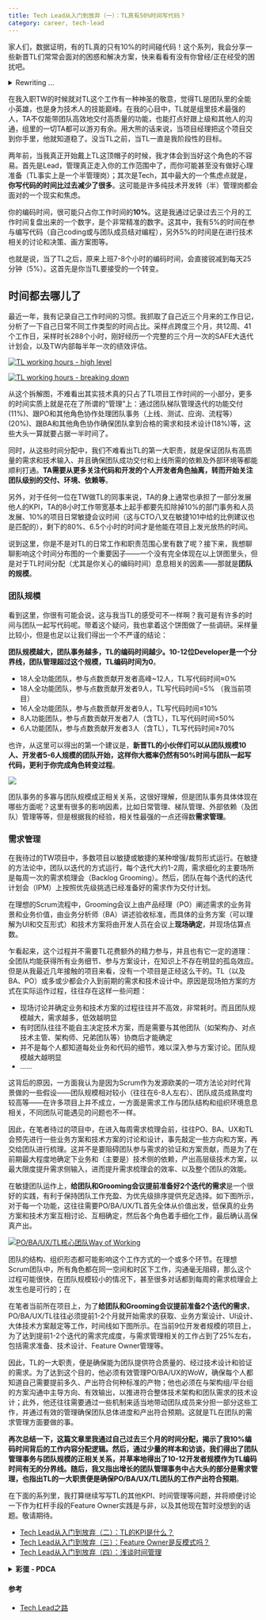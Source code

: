 ```yaml
---
title: Tech Lead从入门到放弃（一）：TL真有50%时间写代码？
category: career, tech-lead
---
```


家人们，数据证明，有的TL真的只有10%的时间碰代码！这个系列，我会分享一些新晋TL们常常会面对的困惑和解决方案，快来看看有没有你曾经/正在经受的困扰吧。

<details>
  <summary>Rewriting ... </summary>
  > **太长不读：这篇文章里我通过自己过去三个月的时间分配，揭示了我10%编码时间背后的工作内容分配逻辑。然后，通过少量的样本和访谈，我指出了团队管理事务与团队规模的正相关关系，并草率地得出了10-12开发者规模作为TL编码时间有无的分界线。随后，我又指出增长的团队管理事务中占大头的部分是需求管理，也指出TL的一大职责便是确保PO/BA/UX/TL团队的工作产出符合预期。**
</details>

在我入职TW的时候就对TL这个工作有一种神圣的敬意，觉得TL是团队里的全能小英雄，也是身为技术人的技能巅峰。在我的心目中，TL就是组里技术最强的人，TA不仅能带团队高效地交付高质量的功能，也能打点好跟上级和其他人的沟通，组里的一切TA都可以游刃有余。用大熊的话来说，当项目经理把这个项目交到你手里，他就知道稳了。没当TL之前，当TL一直是我阶段性的目标。

两年前，当我真正开始戴上TL这顶帽子的时候，我才体会到当好这个角色的不容易。首先是Lead，管理真正走入你的工作范围中了，而你可能甚至没有做好心理准备（TL事实上是一个半管理岗）；其次是Tech，其中最大的一个焦虑点就是，**你写代码的时间比过去减少了很多**。这可能是许多纯技术开发转（半）管理岗都会面对的一个现实和焦虑。

你的编码时间，很可能只占你工作时间的**10%**。这是我通过记录过去三个月的工作时间复盘出来的一个数字，是个非常精准的数字。这其中，我有5%的时间在参与编写代码（自己coding或与团队成员结对编程），另外5%的时间是在进行技术相关的讨论和决策、画方案图等。

也就是说，当了TL之后，原来上班7-8个小时的编码时间，会直接锐减到每天25分钟（5%）。这首先是你当TL要接受的一个转变。

## 时间都去哪儿了

最近一年，我有记录自己工作时间的习惯。我抓取了自己近三个月来的工作日记，分析了一下自己日常不同工作类型的时间占比。采样点跨度三个月，共12周、41个工作日，采样时长288个小时，刚好经历一个完整的三个月一次的SAFE大迭代计划会，以及TW内部每半年一次的绩效评估。

<p>
  <a href="https://mermaid.live/edit#pako:eNpNkE1LAkEcxr_KMLA3E9Ms8SzRQTCwl8tcJvefO7g7I7MzaSwLQeTBoPKQCAVhFHQpiU75eRzFb9G-KHYbnt_zPMz_CXBD2IDL2LICxpkqo4DgNgOCk5eCrjoUPlNM8FjKZYsZRLD24ZTZyoml0l4ujDXlgAcnVDJ65oK_ykdNNa1A1pUUrU2G4EK7S3AYotCyCI9cyHdEp0IVRYopF9BRFXWEbDHeRI7Q0kdb6IA1HVSFC3AJR1HFsendzKa3pj-OK7d3ssVUn02nZjAy9wPz_ZiQ0prM-1fz54np_Sw-hzHJl7L5FdoHqrQEVOtwkIuv8eKhFzsK-XXWvA2X1x_m6XU5ejGT3_nde3L8piFF_z6U28UZ7IH0KLOjgYPUlsyUbmDDOdWuIpjwMLJSrUT9kjdwWUkNGazbNlVQYbQpqZeK4R88CKHy">
    <img 
      src="https://mermaid.ink/svg/pako:eNpNUUtLAlEU_iuXC7MzMc0S1xItDAN7bO7m5pycizNz5c6ZNIaBIHJRULlIhIIwCtqURKv8PV7Ff9E8FNsdvhfnfCegDWkCLVPDCIQrsEwCRtsCGE0mhC4eSE-gkG4M5bLFDGHU9-BEmGjFUGknF8YYWuDAMVeCn9rgLf1RUs1HUHVUsrX2MFpodxkNQxIaBnMjFfEs2alw5AQF2kAOq6QjVUu4TWJJX3lkg-yJpkWqcA42c0kUcaR719PJrb4ZxZGbW9liik8nE90f6vu-_n5MmNKKmd1czp7Huvcz_xzETL6UzS-pXeDoKyC1jgtq_jWaP_RiRSG_8uq3weLqQz-9LoYvevw7u3tPjl8npNS_hXLbNEMdUA4XZlRwkMqSmtIOTDjjvo2MMjeMpNxHWb9wG7SMyocM9dsmR6gI3lTcWYFgCpRqP_1Z8rrwDyZ7qIc" 
      alt="TL working hours - high level"
    /> 
  </a>
</p>

<p>
  <a href="https://mermaid.live/edit#pako:eNqFVF1T00AU_SuZzPQN-wlUeSsiM86odIioD3lZ6UIztEkn3VicTmdasQWCiKjtoECxigM-0IoIQlrhx5jdpE_8BTcfti8QXzLZs_ece--5dzbPTksJyI6wPl9eEAU0wuR5NiNAnrX_EJxHcSkrIEESLSjoHxpgeFbJwsdCAiUtKBQJBQsWiJIwDR8BWQBPUzDrClCpCQVBmUOyNNcn8WwkM8-zhQJT8Pl4kUYx2aSUGwMIMEhAKcg8vMfkJHlOEGeZpKTIWeYGMypDYANjUk7kRYaqTOFKWddWsNqwSxn0Dzm4rml4fQOvrePDqn1z898NUYtkq4UrR8ZBjWriyge9_cX4VAoY7Xe4dWZ0asb-ik0JX0O5TQ1jJuEzAeYCpHZGGktmc99sagHjSHXOePPcVhjyR12JcQiQIkNmIidC2Wg2jDcVKyLSy4E3P3c3dpxWaA6989FsNulPbFZIQVJdI6u_9NNlvLtHbyxmONrTvo7qlE1-tGmyPnHYm4Q7L_DWd25aVtK4vO9EcQiICSVjtzT8v4K52PgdJn7XbDbw0ls3Zyh0XbHmxQG1n1TtIa42XKcXab2LAfdQ1Pp-hYNXquDyid6uXXaWyPsWeVWahCkIsvBPseSccadIta350u_B8mVn2dYadLV2a90Ft1O6AOT1V8s723EXrJS5-4HRWCA-EZh6YvcT7blwJdku3NAujM2f-LCun6qGtsfFLOatvhGeTFI_IfWXWK3HUwDNSHLaThv0oOKzI5rFAa3gQc8S6S7RVdXPt83jWp8TjnhQutt1rO6YC79Jce_B-CQ5XjFbVWqnU5k_7J2OWnDhztVBLVrU243eWGlqZ5_oKMySine_9cdIR8EOsGkop4GQoO9Y3hG0HyPnpUnAGaCkEM_yYoGGAgVJ3HNxmh1BsgIHWCWTAAiOCWBWBmkHLPwFK5l9tQ">
    <img 
      src="https://mermaid.ink/svg/pako:eNqFVF1T00AU_SuZzPQNm34AVd6KyIwzIh0q6kNeVrrQDG3SSTcWp9OZVmyBIiJqOyhQrOKAD7QigpBW-DFmN-GJv-BmE9oXqC-Z7Nl7zr333J2b5aeUGOSHeI8nK8kSGuKyIp-SoMizPwTnUERJS0hSZBvyeQf6OJHX0vCJFENxG_IH_b6cDaI4TMLHQJXAswRMuwJUalxDUI0iVZntkkQ-mJoT-VyOy3k8okyjuHRcyYwABDgkoQTkHj3gMoo6K8kzXFzR1DR3ixtWIWDAiJKRRZmjKpO4VDT0ZVyus1L6vQMObug6XlvHq2v4oMJubl_dkHKebDZx6dDcr1JNXPpotL6anwuC2XqPm6dmu2ruLTNK4AbKXWoYNwGfSzAjkOopqS9ajT2roQvmYdk5440zpjDgDbkSoxAgTYXceEaGqtmom29LdkSwkwNvfLlY33ZaoTmM9ier0aA_4RkpAUlllaz8Nk6W8M4uvbGZgVBH-yaqUzb52aLJusTB3iTcfok3f0SnVC2Ji3tOVBQBOaalWEuD_ys4Gh69x0XuW406Xnzn5vT7byrWOt-n9pMKG-JK3XV6gda7ILiHvN71K-C7VgUXj41W9bK9SD40yevCBExAkIZ_8wXnjNt5qm3Pl373ly7bS0yr39XaqV7Mu53SB0DefLO9Y467YKkYHROGw0JkXJh8yvoJdVy4lswKN_Vzc-MXPqgZJ2VT342GbeadrhE9maR2TGqvcLkWSQA0rahJltbXg4pPD2kWB7SD-3uWSN8SfarG2ZZ1VO1yAsEelIutGi5vW_N_SH734egEOVq2mhVqp1OZN9A7HbXg3J2rg9q0UG83OmOlqZ33REdhFcp453t3jHQUfB-fhGoSSDG6x7KOIFtGzqaJwWmgJZDIi3KOhgINKdEX8hQ_hFQN9vFaKgYQHJHAjAqSVyCMSUhRx5zVyDZk7h9BG4RK" 
      alt="TL working hours - breaking down"
    /> 
  </a>
</p>

从这个拆解图，不难看出其实技术真的只占了TL项目工作时间的一小部分，更多的时间实质上就是花在了所谓的“管理”上：通过团队梯队管理迭代的功能交付(11%)、跟PO和其他角色协作处理团队事务（上线、测试、应询、流程等）(20%)、跟BA和其他角色协作确保团队拿到合格的需求和技术设计(18%)等，这些大头一算就要占据一半时间了。

同时，从这些时间分配中，我们不难看出TL的第一大职责，就是保证团队有高质量的需求和技术输入、并且确保团队成功交付和上线所需的依赖及外部环境等都能顺利打通。**TA需要从更多关注代码和开发的个人开发者角色抽离，转而开始关注团队级别的交付、环境、依赖等**。

另外，对于任何一位在TW做TL的同事来说，TA的身上通常也承担了一部分发展他人的KPI，TA的8小时工作带宽基本上起手都要先扣除掉10%的部门事务和人员发展、10%的项目日常敏捷会议时间（这与CTO八叉在敏捷101中给的比例建议也是匹配的），剩下的80%、6.5个小时的时间才是他能在项目上发光放热的时间。

说到这里，你是不是对TL的日常工作和职责范围心里有数了呢？接下来，我想聊聊影响这个时间分布图的一个重要因子——一个没有完全体现在以上饼图里头，但是对于TL时间分配（尤其是你关心的编码时间）息息相关的因素——那就是**团队的规模**。

### 团队规模

看到这里，你很有可能会说，这与我当TL的感受可不一样啊？我可是有许多的时间与团队一起写代码呢。带着这个疑问，我也拿着这个饼图做了一些调研。采样量比较小，但是也足以让我们得出一个不严谨的结论：

**团队规模越大，团队事务越多，TL的编码时间越少。10-12位Developer是一个分界线，团队管理超过这个规模，TL编码时间为0**。

* 18人全功能团队，参与点数贡献开发者高峰~12人，TL写代码时间≈0%
* 18人全功能团队，参与点数贡献开发者9人，TL写代码时间=5% （我当前项目）
* 16人全功能团队，参与点数贡献开发者9人，TL写代码时间≤10%
* 8人功能团队，参与点数贡献开发者7人（含TL），TL写代码时间≤50%
* 6人功能团队，参与点数贡献开发者3人（含TL），TL写代码时间≥70%

也许，从这里可以得出的第一个建议是，**新晋TL的小伙伴们可以从团队规模10人、开发者5-6人规模的团队开始，这样你大概率仍然有50%时间与团队一起写代码，更利于你完成角色转变过程**。

![](https://cdn.jsdelivr.net/gh/EthanLin-TWer/blog@gh-pages/_images/2023-08-01-team-size-coding-time-analysis.png)

团队事务的多寡与团队规模成正相关关系，这很好理解，但是团队事务具体体现在哪些方面呢？这里有很多的影响因素，比如日常管理、梯队管理、外部依赖（及团队）管理等等，但是根据我的经验，相关性最强的一点还得数**需求管理**。

### 需求管理

在我待过的TW项目中，多数项目以敏捷或敏捷的某种增强/裁剪形式运行。在敏捷的方法论中，团队以迭代的方式运行，每个迭代大约1-2周，需求细化的主要场所是每周一次的需求梳理会（Backlog Grooming）。然后，团队在每个迭代的迭代计划会（IPM）上按照优先级挑选已经准备好的需求作为交付计划。

在理想的Scrum流程中，Grooming会议上由产品经理（PO）阐述需求的业务背景和业务价值，由业务分析师（BA）讲述验收标准，而具体的业务方案（可以理解为UI和交互形式）和技术方案将由开发人员在会议上**现场确定**，并现场估算点数。

乍看起来，这个过程并不需要TL花费额外的精力参与，并且也有它一定的道理：全团队均能获得所有业务细节、参与方案设计，在知识上不存在明显的孤岛效应。但是从我最近几年接触的项目来看，没有一个项目是正经这么干的。TL（以及BA、PO）或多或少都会介入到前期的需求和技术设计中。原因是现场拍方案的方式在实际运作过程，往往存在这样一些问题：

* 现场讨论并确定业务和技术方案的过程往往并不高效，非常耗时。而且团队规模越大，需求越多，低效越明显
* 有时团队往往不能自主决定技术方案，而是需要与其他团队（如架构办、对点技术主管、架构师、兄弟团队等）协商后才能确定
* 并不是每个人都知道每处业务和代码的细节，难以深入参与方案讨论。团队规模越大越明显
* ……

这背后的原因，一方面我认为是因为Scrum作为发源欧美的一项方法论对时代背景做的一些假设——团队规模相对较小（往往在6-8人左右）、团队成员成熟度均较高等——在许多项目上并不成立，一方面是需求工作与团队结构和组织环境息息相关，不同团队可能遇见的问题也不一样。

因此，在笔者待过的项目中，在进入每周需求梳理会前，往往PO、BA、UX和TL会预先进行一些业务方案和技术方案的讨论和设计，事先敲定一些方向和方案，再交给团队进行梳理。这并不是要阻碍团队参与需求的验证和方案贡献，而是为了在前期最大程度地确定下业务和（主要是）技术侧的依赖，产出高层级技术方案，以最大限度提升需求侧输入，进而提升需求梳理会的效率、以及整个团队的效能。

在敏捷团队运作上，**给团队和Grooming会议提前准备好2个迭代的需求**是一个很好的实践，有利于保持团队工作充盈、为优先级排序提供充足选择。如下图所示，对于每一个功能，这往往需要PO/BA/UX/TL首先全体从价值出发，低保真的业务方案和技术方案互相讨论、互相确定，然后各个角色着手细化工作，最后确认高保真产出。

<p>
  <a href="https://mermaid.live/edit#pako:eNqrVkrOT0lVslJKT8wrKYnJUwCClMSSVLf8otzEEoUIiEhiRWYxVES1GCJUnJpckpmfp_ByTsOzjU0BQS5P9ix42TAJIgkCAf76To76oRH6IT5P-5uedi2wUjDQUTBG1f1k1_Kn7bterp7xZP_c53PmI3QD9Tk5WikY6yhYYNPxbGrrk13dT3sXPp3U4-iM0Aa0McQHj7bp257u6n86e9_ztZ3PuhqezVn_Yt2-F-sWIgwI8dEPxmrvs44Jz-bNeb5w3Yt1S_B60kJHwVJJRyk3FRhcmSnAkK0GKY9RKslIzU2NUbICMlNS0xJLc0pilGLyaoFKE0tL8oMr85KVrEqKSlN1lEoLQDHgkpmYXpSYq2SVlphTDBRNTcksyS_yhcQWONJqAfhYqX8">
    <img 
      src="https://mermaid.ink/svg/pako:eNqrVkrOT0lVslJKT8wrKYnJUwCClMSSVLf8otzEEoUIiEhiRWYxVES1GCJUnJpckpmfp_ByTsOzjU0BQS5P9ix42TAJIgkCAf76To76oRH6IT5P-5uedi2wUjDQUTBG1f1k1_Kn7bterp7xZP_c53PmI3QD9Tk5WikY6yhYYNPxbGrrk13dT3sXPp3U4-iM0Aa0McQHj7bp257u6n86e9_ztZ3PuhqezVn_Yt2-F-sWIgwI8dEPxmrvs44Jz-bNeb5w3Yt1S_B60kJHwVJJRyk3FRhcmSnAkK0GKY9RKslIzU2NUbICMlNS0xJLc0pilGLyaoFKE0tL8oMr85KVrEqKSlN1lEoLQDHgkpmYXpSYq2SVlphTDBRNTcksyS_yhcQWONJqAfhYqX8" 
      alt="PO/BA/UX/TL核心团队Way of Working"
    /> 
  </a>
</p>

团队的结构、组织形态都可能影响这个工作方式的一个或多个环节。在理想Scrum团队中，所有角色都在同一空间和时区下工作，沟通毫无阻碍，那么这个过程可能很快，在团队规模较小的情况下，甚至很多对话都到每周的需求梳理会上发生也是可行的；在

在笔者当前所在项目上，为了**给团队和Grooming会议提前准备2个迭代的需求**，PO/BA/UX/TL往往必须提前1-2个月就开始需求的获取、业务方案设计、UI设计、大体技术方案敲定等工作，时间线如下图所示。在当前9位开发者规模的项目上，为了达到提前1-2个迭代的需求完成度，与需求管理相关的工作占到了25%左右，包括需求准备、技术设计、Feature Owner管理等。


因此，TL的一大职责，便是确保能为团队提供符合质量的、经过技术设计和验证的需求。为了达到这个目的，他必须有效管理PO/BA/UX的WoW，确保每个人都知道自己需要提前多久、产出符合何种标准的产物；他也必须在与架构组/平台组的方案沟通中主导方向、有效输出，以推进符合整体技术架构和团队需求的技术设计；此外，他还往往需要通过一些机制来适当地带动团队成员来分担一部分这些工作，并通过有效的管理确保团队总体进度和产出符合预期。这就是TL在团队的需求管理方面要做的事。

**再次总结一下，这篇文章里我通过自己过去三个月的时间分配，揭示了我10%编码时间背后的工作内容分配逻辑。然后，通过少量的样本和访谈，我们得出了团队管理事务与团队规模的正相关关系，并草率地得出了10-12开发者规模作为TL编码时间有无的分界线。随后，我又指出增长的团队管理事务中占大头的部分是需求管理，也指出TL的一大职责便是确保PO/BA/UX/TL团队的工作产出符合预期**。

在下面的系列里，我打算继续写写TL的其他KPI、时间管理等问题，并将顺便讨论一下作为杠杆手段的Feature Owner实践是与非，以及其他现在暂时没想到的话题。敬请期待。

* [Tech Lead从入门到放弃（二）：TL的KPI是什么？][My Tech Lead journey II]
* [Tech Lead从入门到放弃（三）：Feature Owner是反模式吗？][My Tech Lead journey III]
* [Tech Lead从入门到放弃（四）：浅谈时间管理][My Tech Lead journey IV]

<details>
  <summary><b>彩蛋 - PDCA</b></summary>
  数据采集的目的，一是为了寻找洞见，二是为接下来的改进指明方向。比如，在上面的饼图细分中，我就发现了我在feature owner管理、异地全团队Standup（主要是跟PO Sync）、需求准备、外部团队对接方面还可以通过更精细地利用好Feature Owner这个杠杆来将更多工作委派出去，以此为自己争取更多时间来编码、与团队结对等。同时，本文完成后我仍然打算继续采集未来三个月的数据，并在这里做不定期更新。Q2和Q3数据做对比，相信我们能从中发现颇为有趣的TL工作洞见。

  <p>
    <a href="https://mermaid.live/edit#pako:eNpNkUtLQkEUx7_KMHB3JpXYw7VEC8PAHpvZTN6Td_A6I3PPTeNyIYhcGFQuEqEgjII2JdEqP4-j-C26D0N3w-__4Mw5Aa0qG2iBWlYgpMACCRhtCmA0eSG08VB5AoWSMVrP5jOEUd-DU2GjE6PtnfUwZuhAA064FvzMBW-Rj5rKPoKuoFb1ZYbRXLPNaBiS0LKYjFzEc1SryJETFOgCOSqRltJ1IWvEUb72yBrZFzWHlOACXCZJVHFsOjeT8a3pDuPKHJOWRWI-GY9Nb2Due-b7MZk5tU-7V9Pnken8zD77Md5YJvaAo6-BlFsS9OxrOHvorATNW39-_WGeXueDFzP6nd69x-LmVja_0BNlZZLdbJ5maAN0gws7Wm2Q-pIFpb-34Zz7LjLKZBhZuY-qcimrtIDahwz1mzZHKApe07zxD8EWqPRBeq3kaOEfyPqm9Q">
      <img 
        src="https://mermaid.ink/svg/pako:eNpNkUtLQkEUx7_KMHB3JpXYw7VEC8PAHpvZTN6jd_A6I3PPTeNyIYhcGFQuEqEgjII2JdEqP4-j-C26D0F3w-__4Mw5Aa0qG2iBWlYgpMACCRhtCWA0eSF08Fh5AoWSMdrM5jOEUd-Dc2GjE6Pdvc0wZuhAE864FvzCBW-Zj5rKPoKuoFaNVYbRXKvDaBiS0LKYjFzEc1S7yJETFOgCOSmRttINIevEUb72yAY5FHWHlOASXCZJVHFqurfTyZ3pjeLKHJOWRWI-nUxMf2ge-ubnKZk5tc9617OXsen-zr8GMd5aJQ6Ao6-BlNsS9Px7NH_srgXN-2Bx82me3xbDVzP-m91_xOL2Tja_1BNlbZL9bJ5maBN0kws7Wm2Q-pIFpb-3ocZ9FxllMoys3EdVuZJVWkDtQ4b6LZsjFAWva96khRp3vYiCLVDpo_RcydXCf27vp0A" 
        alt="TL working hours - high level - Q3"
      /> 
    </a>
  </p>
  
  <p>
    <a href="https://mermaid.live/edit#pako:eNqNVE9PE0Ec_SqTTXpDFiR44FZAEhOQhoJ62MtIB7qh3W22sxbTNGnBFigiorZBC8UiBjywFRGkf4Tvoju72xNfgdmdbcuBVi_Nzpt57_3mza-_ODcrBxA3xHk8cVES8RCIC1xERALnfGG0iH1yVMSiLNlQX-9gDxA4NYqeigEctKH-gb6-hA3iIAqjJ1AR4fMQiroCVGpSxUjxY0VeaJMEbiCyKHCJBEh4PIJET4FoUI6NQgwBFnEIgelxEJOVBVGaB0FZVaLgHhhWEHSAUTkmCRKgKjMkk9ar6yRbslUHBMnjATauV6tka5tsbpGTnFN3a8fIJo2dMsmcmsd5qkkyH_XaF_Nzijdr70m5Ytbz5tG6S7nj_AhNC0yhFyKK8Ua-YpRWLe3I0qq8eZpla1K4ZLG0LMcQxKqCwGRMQoqplcy3mVsGpLDf2N5jl6AGev2TpWn0wzsvhpCR2zQ2fukXa-TgkO4w4d7BlnQnMqva-FGjXm3qPxxJfYnsfPfPKmqYpI_YKT-GUkCN2Oz7tm83vt879hD4Hllaiay-a1bbfyfHujqmsRs55_E2Sm7IK7TWFd5dJKvtqB50sCbpc72Wv66vGh_KxuvUFAohGEV_kym2JvUkFbcflv4er13X1xyxdnoH-caye1H69sabr3Z0TuQumEn7J_hhL--b5Gee3Y7wTqZTuFm9Mgs_yUlRv8ia1UO_14nhf2hG8dwoviLZoi8E8ZyshN2e7sgklVPqwED339n9brSRaJPql7vWWf4WrYtFY7dIsnvW8m8jefh4bMo4W7fKOZpls8W7WNHbX7lPytBWiZ3dShWzoI2MT7Oe4tmatbFr2jWPZjuQQrGxpOm1c95KZcnBN97c2fuT3Gf77U4Y5Hq4MFLCUAzQCRhnys4YYzMqgOagGsICJ0gJehSqWPa_lGa5IayoqIdTIwGI0agI5xUYboIoIGJZmWBD1ZmtiRuPNKvA">
      <img 
        src="https://mermaid.ink/svg/pako:eNqNVE9PE0Ec_SqTTXpDFiR44FZAEhOQhoJ62MtIB7qh3W22sxbTNGnBFigiorZBC8UiBjywFRGkf4Tvoju72xNfgdmdbcuBVi_Nzpt57_3mza-_ODcrBxA3xHk8cVES8RCIC1xERALnfGG0iH1yVMSiLNlQX-9gDxA4NYqeigEctKH-gb6-hA3iIAqjJ1AR4fMQiroCVGpSxUjxY0VeaJMEbiCyKHCJBEh4PIJET4FoUI6NQgwBFnEIgelxEJOVBVGaB0FZVaLgHhhWEHSAUTkmCRKgKjMkk9ar6yRbslUHBMnjATauV6tka5tsbpGTnFN3a8fIJo2dMsmcmsd5qkkyH_XaF_Nzijdr70m5Ytbz5tG6S7nj_AhNC0yhFyKK8Ua-YpRWLe3I0qq8eZpla1K4ZLG0LMcQxKqCwGRMQoqplcy3mVsGpLDf2N5jl6AGev2TpWn0wzsvhpCR2zQ2fukXa-TgkO4w4d7BlnQnMqva-FGjXm3qPxxJfYnsfPfPKmqYpI_YKT-GUkCN2Oz7tm83vt879hD4Hllaiay-a1bbfyfHujqmsRs55_E2Sm7IK7TWFd5dJKvtqB50sCbpc72Wv66vGh_KxuvUFAohGEV_kym2JvUkFbcflv4er13X1xyxdnoH-caye1H69sabr3Z0TuQumEn7J_hhL--b5Gee3Y7wTqZTuFm9Mgs_yUlRv8ia1UO_14nhf2hG8dwoviLZoi8E8ZyshN2e7sgklVPqwED339n9brSRaJPql7vWWf4WrYtFY7dIsnvW8m8jefh4bMo4W7fKOZpls8W7WNHbX7lPytBWiZ3dShWzoI2MT7Oe4tmatbFr2jWPZjuQQrGxpOm1c95KZcnBN97c2fuT3Gf77U4Y5Hq4MFLCUAzQCRhnys4YYzMqgOagGsICJ0gJehSqWPa_lGa5IayoqIdTIwGI0agI5xUYboIoIGJZmWBD1ZmtiRuPNKvA" 
        alt="TL working hours - breaking down - Q3"
      /> 
    </a>
  </p>
</details>

#### 参考

* [Tech Lead之路]()

[My Tech Lead journey II]: https://ethan.thoughtworkers.me/#/post/2023-08-03-my-tech-lead-journey-ii
[My Tech Lead journey III]: https://ethan.thoughtworkers.me/#/post/2023-08-04-my-tech-lead-journey-iii
[My Tech Lead journey IV]: https://ethan.thoughtworkers.me/#/post/2023-08-05-my-tech-lead-journey-iv
